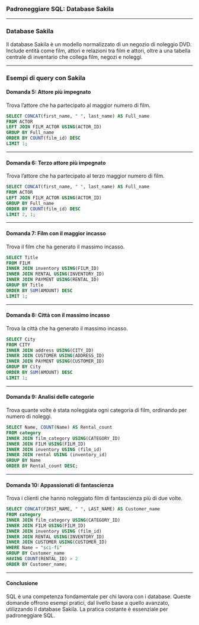 ### **Padroneggiare SQL: Database Sakila**

---

### **Database Sakila**

Il database Sakila è un modello normalizzato di un negozio di noleggio DVD. Include entità come film, attori e relazioni tra film e attori, oltre a una tabella centrale di inventario che collega film, negozi e noleggi.

---

### **Esempi di query con Sakila**

#### **Domanda 5: Attore più impegnato**

Trova l’attore che ha partecipato al maggior numero di film.  

```sql
SELECT CONCAT(first_name, " ", last_name) AS Full_name
FROM ACTOR
LEFT JOIN FILM_ACTOR USING(ACTOR_ID)
GROUP BY Full_name
ORDER BY COUNT(film_id) DESC
LIMIT 1;
```

---

#### **Domanda 6: Terzo attore più impegnato**

Trova l’attore che ha partecipato al terzo maggior numero di film.  

```sql
SELECT CONCAT(first_name, " ", last_name) AS Full_name
FROM ACTOR
LEFT JOIN FILM_ACTOR USING(ACTOR_ID)
GROUP BY Full_name
ORDER BY COUNT(film_id) DESC
LIMIT 2, 1;
```

---

#### **Domanda 7: Film con il maggior incasso**

Trova il film che ha generato il massimo incasso.  

```sql
SELECT Title
FROM FILM
INNER JOIN inventory USING(FILM_ID)
INNER JOIN RENTAL USING(INVENTORY_ID)
INNER JOIN PAYMENT USING(RENTAL_ID)
GROUP BY Title
ORDER BY SUM(AMOUNT) DESC
LIMIT 1;
```

---

#### **Domanda 8: Città con il massimo incasso**

Trova la città che ha generato il massimo incasso.  

```sql
SELECT City
FROM CITY
INNER JOIN address USING(CITY_ID)
INNER JOIN CUSTOMER USING(ADDRESS_ID)
INNER JOIN PAYMENT USING(CUSTOMER_ID)
GROUP BY City
ORDER BY SUM(AMOUNT) DESC
LIMIT 1;
```

---

#### **Domanda 9: Analisi delle categorie**

Trova quante volte è stata noleggiata ogni categoria di film, ordinando per numero di noleggi.

```sql
SELECT Name, COUNT(Name) AS Rental_count
FROM category
INNER JOIN film_category USING(CATEGORY_ID)
INNER JOIN FILM USING(FILM_ID)
INNER JOIN inventory USING (film_id)
INNER JOIN rental USING (inventory_id)
GROUP BY Name
ORDER BY Rental_count DESC;
```

---

#### **Domanda 10: Appassionati di fantascienza**

Trova i clienti che hanno noleggiato film di fantascienza più di due volte.  

```sql
SELECT CONCAT(FIRST_NAME, " ", LAST_NAME) AS Customer_name
FROM category
INNER JOIN film_category USING(CATEGORY_ID)
INNER JOIN FILM USING(FILM_ID)
INNER JOIN inventory USING (film_id)
INNER JOIN RENTAL USING(INVENTORY_ID)
INNER JOIN CUSTOMER USING(CUSTOMER_ID)
WHERE Name = "sci-fi"
GROUP BY Customer_name
HAVING COUNT(RENTAL_ID) > 2
ORDER BY Customer_name;
```

---

#### **Conclusione**

SQL è una competenza fondamentale per chi lavora con i database. Queste domande offrono esempi pratici, dal livello base a quello avanzato, utilizzando il database Sakila. La pratica costante è essenziale per padroneggiare SQL.
